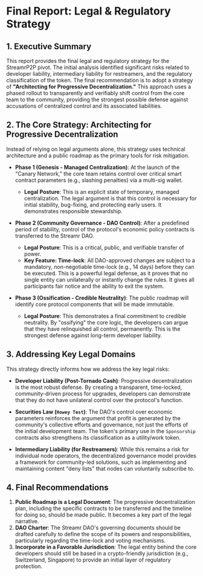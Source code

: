 # Final Report: Legal & Regulatory Strategy

## 1. Executive Summary

This report provides the final legal and regulatory strategy for the StreamrP2P pivot. The initial analysis identified significant risks related to developer liability, intermediary liability for restreamers, and the regulatory classification of the token. The final recommendation is to adopt a strategy of **"Architecting for Progressive Decentralization."** This approach uses a phased rollout to transparently and verifiably shift control from the core team to the community, providing the strongest possible defense against accusations of centralized control and its associated liabilities.

## 2. The Core Strategy: Architecting for Progressive Decentralization

Instead of relying on legal arguments alone, this strategy uses technical architecture and a public roadmap as the primary tools for risk mitigation.

- **Phase 1 (Genesis - Managed Centralization)**: At the launch of the "Canary Network," the core team retains control over critical smart contract parameters (e.g., slashing penalties) via a multi-sig wallet.
  - **Legal Posture**: This is an explicit state of temporary, managed centralization. The legal argument is that this control is necessary for initial stability, bug-fixing, and protecting early users. It demonstrates responsible stewardship.

- **Phase 2 (Community Governance - DAO Control)**: After a predefined period of stability, control of the protocol's economic policy contracts is transferred to the Streamr DAO.
  - **Legal Posture**: This is a critical, public, and verifiable transfer of power.
  - **Key Feature: Time-lock**: All DAO-approved changes are subject to a mandatory, non-negotiable time-lock (e.g., 14 days) before they can be executed. This is a powerful legal defense, as it proves that no single entity can unilaterally or instantly change the rules. It gives all participants fair notice and the ability to exit the system.

- **Phase 3 (Ossification - Credible Neutrality)**: The public roadmap will identify core protocol components that will be made immutable.
  - **Legal Posture**: This demonstrates a final commitment to credible neutrality. By "ossifying" the core logic, the developers can argue that they have relinquished all control, permanently. This is the strongest defense against long-term developer liability.

## 3. Addressing Key Legal Domains

This strategy directly informs how we address the key legal risks:

- **Developer Liability (Post-Tornado Cash)**: Progressive decentralization is the most robust defense. By creating a transparent, time-locked, community-driven process for upgrades, developers can demonstrate that they do not have unilateral control over the protocol's function.

- **Securities Law (`Howey Test`)**: The DAO's control over economic parameters reinforces the argument that profit is generated by the community's collective efforts and governance, not just the efforts of the initial development team. The token's primary use in the `Sponsorship` contracts also strengthens its classification as a utility/work token.

- **Intermediary Liability (for Restreamers)**: While this remains a risk for individual node operators, the decentralized governance model provides a framework for community-led solutions, such as implementing and maintaining content "deny lists" that nodes can voluntarily subscribe to.

## 4. Final Recommendations

1.  **Public Roadmap is a Legal Document**: The progressive decentralization plan, including the specific contracts to be transferred and the timeline for doing so, should be made public. It becomes a key part of the legal narrative.
2.  **DAO Charter**: The Streamr DAO's governing documents should be drafted carefully to define the scope of its powers and responsibilities, particularly regarding the time-lock and voting mechanisms.
3.  **Incorporate in a Favorable Jurisdiction**: The legal entity behind the core developers should still be based in a crypto-friendly jurisdiction (e.g., Switzerland, Singapore) to provide an initial layer of regulatory protection. 